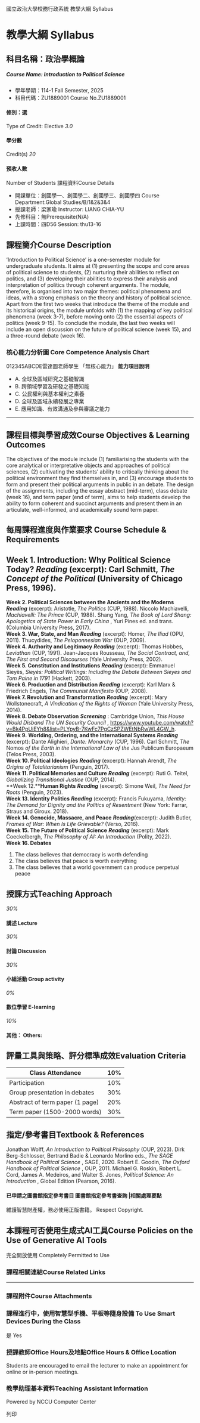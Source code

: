國立政治大學校務行政系統 教學大綱 Syllabus
# 教學大綱 Syllabus
##  科目名稱：政治學概論
#####  Course Name: Introduction to Political Science
  * 學年學期：114-1 Fall Semester, 2025 
  * 科目代碼：ZU1889001 Course No.ZU1889001


#### 修別：選
Type of Credit: Elective 
_3.0_
#### 學分數
Credit(s)
_20_
#### 預收人數
Number of Students
課程資料Course Details
  * 開課單位：創國學一、創國學二、創國學三、創國學四 Course Department:Global Studies/B/1&2&3&4 
  * 授課老師：梁家瑜 Instructor: LIANG CHIA-YU 
  * 先修科目：無Prerequisite(N/A)
  * 上課時間：四D56 Session: thu13-16 


##  課程簡介Course Description
‘Introduction to Political Science’ is a one-semester module for undergraduate students. It aims at (1) presenting the scope and core areas of political science to students, (2) nurturing their abilities to reflect on politics, and (3) developing their abilities to express their analysis and interpretation of politics through coherent arguments. 
The module, therefore, is organised into two major themes: political phenomena and ideas, with a strong emphasis on the theory and history of political science. Apart from the first two weeks that introduce the theme of the module and its historical origins, the module unfolds with (1) the mapping of key political phenomena (week 3-7), before moving onto (2) the essential aspects of politics (week 9-15). To conclude the module, the last two weeks will include an open discussion on the future of political science (week 15), and a three-round debate (week 16).
###  核心能力分析圖 Core Competence Analysis Chart
012345ABCDE雷達圖老師學生
「無核心能力」 
**能力項目說明**
  * A. 全球及區域研究之基礎智識
  * B. 跨領域學習及研發之基礎知能
  * C. 公民權利與基本權利之素養
  * D. 全球及區域永續發展之專業
  * E. 應用知識、有效溝通及參與審議之能力


* * *
##  課程目標與學習成效Course Objectives & Learning Outcomes 
The objectives of the module include (1) familiarising the students with the core analytical or interpretative objects and approaches of political sciences, (2) cultivating the students’ ability to critically thinking about the political environment they find themselves in, and (3) encourage students to form and present their political arguments in public in an debate.
The design of the assignments, including the essay abstract (mid-term), class debate (week 16), and term paper (end of term), aims to help students develop the ability to form coherent and succinct arguments and present them in an articulate, well-informed, and academically sound term paper. 
##  每周課程進度與作業要求 Course Schedule & Requirements
**Week 1. Introduction: Why Political Science Today?** **_Reading_** (excerpt): Carl Schmitt, _The Concept of the Political_ (University of Chicago Press, 1996).  
---  
**Week 2. Political Sciences between the Ancients and the Moderns** **_Reading_** (excerpt): Aristotle, _The Politics_ (CUP, 1988). Niccolo Machiavelli, _Machiavelli: The Prince_ (CUP, 1988). Shang Yang, _The Book of Lord Shang: Apologetics of State Power in Early China_ , Yuri Pines ed. and trans. (Columbia University Press, 2017).  
**Week 3. War, State, and Man** **_Reading_** (excerpt): Homer, _The Iliad_ (OPU, 2011). Thucydides, _The Peloponnesian War_ (OUP, 2009).  
**Week 4. Authority and Legitimacy** **_Reading_** (excerpt): Thomas Hobbes, _Leviathan_ (CUP, 1991). Jean-Jacques Rousseau, _The Social Contract, and, The First and Second Discourses_ (Yale University Press, 2002).  
**Week 5. Constitution and Institutions** **_Reading_** (excerpt): Emmanuel Sieyès, _Sieyès: Political Writings: Including the Debate Between Sieyes and Tom Paine in 1791_ (Hackett, 2003).  
**Week 6. Production and Distribution** **_Reading_** (excerpt): Karl Marx & Friedrich Engels, _The Communist Manifesto_ (OUP, 2008).  
**Week 7. Revolution and Transformation** **_Reading_** (excerpt): Mary Wollstonecraft, _A Vindication of the Rights of Woman_ (Yale University Press, 2014).  
**Week 8. Debate Observation** **_Screening_** :  Cambridge Union, _This House Would Disband The UN Security Council_ , https://www.youtube.com/watch?v=Bk4PpUiEYh8&list=PLYpyB-7KwFc7PgCzSPZWEtNbRwWL4GW_h.  
**Week 9.** **Worlding, Ordering, and the International Systems** **_Reading_** (excerpt): Dante Alighieri, _Dante: Monarchy_ (CUP, 1996). Carl Schmitt, _The_ Nomos _of the Earth in the International Law of the_ Jus Publicum Europaeum (Telos Press, 2003).  
**Week 10. Political Ideologies** **_Reading_** (excerpt): Hannah Arendt, _The Origins of Totalitarianism_ (Penguin, 2017).  
**Week 11. Political Memories and Culture** **_Reading_** (excerpt): Ruti G. Teitel, _Globalizing Transitional Justice_ (OUP, 2014).  
**Week 12.****Human Rights** **_Reading_** (excerpt): Simone Weil, _The Need for Roots_ (Penguin, 2023).  
**Week 13. Identity Politics** **_Reading_** (excerpt): Francis Fukuyama, _Identity: The Demand for Dignity and the Politics of Resentment_ (New York: Farrar, Straus and Giroux. 2018).  
**Week 14. Genocide, Massacre, and Peace** **_Reading_**(excerpt): Judith Butler, _Frames of War: When Is Life Grievable?_ (Verso, 2016).  
**Week 15. The Future of Political Science** **_Reading_** (excerpt): Mark Coeckelbergh, _The Philosophy of AI: An Introduction_ (Polity, 2022).  
**Week 16. Debates**
  1. The class believes that democracy is worth defending
  2. The class believes that peace is worth everything
  3. The class believes that a world government can produce perpetual peace

  
##  授課方式Teaching Approach
_30%_
####  講述 Lecture
_30%_
####  討論 Discussion
_30%_
####  小組活動 Group activity
_0%_
####  數位學習 E-learning
_10%_
####  其他： Others:
##  評量工具與策略、評分標準成效Evaluation Criteria
Class Attendance |  10%  
---|---  
Participation |  10%  
Group presentation in debates |  30%  
Abstract of term paper (1 page) |  20%  
Term paper (1500-2000 words) |  30%  
##  指定/參考書目Textbook & References
Jonathan Wolff, _An Introduction to Political Philosophy_ (OUP, 2023).
Dirk Berg-Schlosser, Bertrand Badie & Leonardo Morlino eds., _The SAGE Handbook of Political Science_ , SAGE, 2020.
Robert E. Goodin, _The Oxford Handbook of Political Science_ , OUP, 2011.
Michael G. Roskin, Robert L. Cord, James A. Medeiros, and Walter S. Jones, _Political Science: An Introduction_ , Global Edition (Pearson, 2016).
####  已申請之圖書館指定參考書目  圖書館指定參考書查詢 |相關處理要點
維護智慧財產權，務必使用正版書籍。 Respect Copyright.
##  本課程可否使用生成式AI工具Course Policies on the Use of Generative AI Tools
完全開放使用 Completely Permitted to Use
###  課程相關連結Course Related Links
* * *
###  課程附件Course Attachments
###  課程進行中，使用智慧型手機、平板等隨身設備 To Use Smart Devices During the Class
是  Yes
###  授課教師Office Hours及地點Office Hours & Office Location
Students are encouraged to email the lecturer to make an appointment for online or in-person meetings. 
###  教學助理基本資料Teaching Assistant Information
Powered by NCCU Computer Center
  
列印
